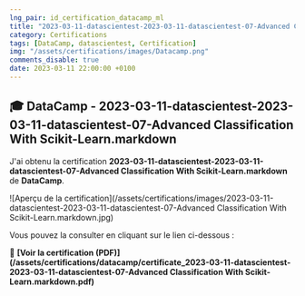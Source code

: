 ```yaml
---
lng_pair: id_certification_datacamp_ml
title: "2023-03-11-datascientest-2023-03-11-datascientest-07-Advanced Classification With Scikit-Learn.markdown"
category: Certifications
tags: [DataCamp, datascientest, Certification]
img: "/assets/certifications/images/Datacamp.png"
comments_disable: true
date: 2023-03-11 22:00:00 +0100
---
```


## 🎓 DataCamp - 2023-03-11-datascientest-2023-03-11-datascientest-07-Advanced Classification With Scikit-Learn.markdown

J'ai obtenu la certification **2023-03-11-datascientest-2023-03-11-datascientest-07-Advanced Classification With Scikit-Learn.markdown** de **DataCamp**.

![Aperçu de la certification](/assets/certifications/images/2023-03-11-datascientest-2023-03-11-datascientest-07-Advanced Classification With Scikit-Learn.markdown.jpg)  

Vous pouvez la consulter en cliquant sur le lien ci-dessous :

📜 **[Voir la certification (PDF)](/assets/certifications/datacamp/certificate_2023-03-11-datascientest-2023-03-11-datascientest-07-Advanced Classification With Scikit-Learn.markdown.pdf)** 
